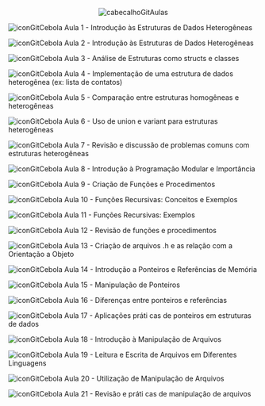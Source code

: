 <div align="center">

![cabecalhoGitAulas](https://github.com/user-attachments/assets/7a4e122f-daed-4fc6-9fc9-023ead221d21)

</div>


![iconGitCebola](https://github.com/user-attachments/assets/2caf6862-939a-48ac-8ec1-a648a23bdb4b) Aula 1 - Introdução às Estruturas de Dados Heterogêneas

![iconGitCebola](https://github.com/user-attachments/assets/2caf6862-939a-48ac-8ec1-a648a23bdb4b) Aula 2 - Introdução às Estruturas de Dados Heterogêneas

![iconGitCebola](https://github.com/user-attachments/assets/2caf6862-939a-48ac-8ec1-a648a23bdb4b) Aula 3 - Análise de Estruturas como structs e classes

![iconGitCebola](https://github.com/user-attachments/assets/2caf6862-939a-48ac-8ec1-a648a23bdb4b) Aula 4 - Implementação de uma estrutura de dados heterogênea (ex: lista de contatos)

![iconGitCebola](https://github.com/user-attachments/assets/2caf6862-939a-48ac-8ec1-a648a23bdb4b) Aula 5 - Comparação entre estruturas homogêneas e heterogêneas

![iconGitCebola](https://github.com/user-attachments/assets/2caf6862-939a-48ac-8ec1-a648a23bdb4b) Aula 6 - Uso de union e variant para estruturas heterogêneas

![iconGitCebola](https://github.com/user-attachments/assets/2caf6862-939a-48ac-8ec1-a648a23bdb4b) Aula 7 - Revisão e discussão de problemas comuns com estruturas heterogêneas

![iconGitCebola](https://github.com/user-attachments/assets/2caf6862-939a-48ac-8ec1-a648a23bdb4b) Aula 8 - Introdução à Programação Modular e Importância

![iconGitCebola](https://github.com/user-attachments/assets/2caf6862-939a-48ac-8ec1-a648a23bdb4b) Aula 9 - Criação de Funções e Procedimentos

![iconGitCebola](https://github.com/user-attachments/assets/2caf6862-939a-48ac-8ec1-a648a23bdb4b) Aula 10 - Funções Recursivas: Conceitos e Exemplos

![iconGitCebola](https://github.com/user-attachments/assets/2caf6862-939a-48ac-8ec1-a648a23bdb4b) Aula 11 - Funções Recursivas: Exemplos

![iconGitCebola](https://github.com/user-attachments/assets/2caf6862-939a-48ac-8ec1-a648a23bdb4b) Aula 12 - Revisão de funções e procedimentos

![iconGitCebola](https://github.com/user-attachments/assets/2caf6862-939a-48ac-8ec1-a648a23bdb4b) Aula 13 - Criação de arquivos .h e as relação com a Orientação a Objeto

![iconGitCebola](https://github.com/user-attachments/assets/2caf6862-939a-48ac-8ec1-a648a23bdb4b) Aula 14 - Introdução a Ponteiros e Referências de Memória

![iconGitCebola](https://github.com/user-attachments/assets/2caf6862-939a-48ac-8ec1-a648a23bdb4b) Aula 15 - Manipulação de Ponteiros

![iconGitCebola](https://github.com/user-attachments/assets/2caf6862-939a-48ac-8ec1-a648a23bdb4b) Aula 16 - Diferenças entre ponteiros e referências

![iconGitCebola](https://github.com/user-attachments/assets/2caf6862-939a-48ac-8ec1-a648a23bdb4b) Aula 17 - Aplicações práti cas de ponteiros em estruturas de dados

![iconGitCebola](https://github.com/user-attachments/assets/2caf6862-939a-48ac-8ec1-a648a23bdb4b) Aula 18 - Introdução à Manipulação de Arquivos

![iconGitCebola](https://github.com/user-attachments/assets/2caf6862-939a-48ac-8ec1-a648a23bdb4b) Aula 19 - Leitura e Escrita de Arquivos em Diferentes Linguagens

![iconGitCebola](https://github.com/user-attachments/assets/2caf6862-939a-48ac-8ec1-a648a23bdb4b) Aula 20 - Utilização de Manipulação de Arquivos

![iconGitCebola](https://github.com/user-attachments/assets/2caf6862-939a-48ac-8ec1-a648a23bdb4b) Aula 21 - Revisão e práti cas de manipulação de arquivos

